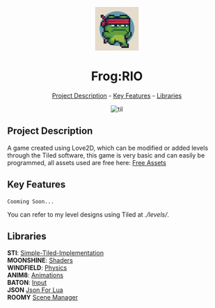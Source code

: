 <p align="center"><img src="./icon.png" width="100" alt="til" /><h1 align="center">Frog:RIO</h1>
<p align="center"><a href="#project-description">Project Description</a> - <a href="#key-features">Key Features</a> - <a href="#libraries">Libraries</a></p>

<p align="center"><img src="./demo.gif" alt="til" />

## Project Description

A game created using Love2D, which can be modified or added levels through the Tiled software, this game is very basic and can easily be programmed, all assets used are free here: [Free Assets](https://pixelfrog-assets.itch.io/pixel-adventure-1)

## Key Features

```
Cooming Soon...
```

You can refer to my level designs using Tiled at _./levels/_.

## Libraries

**STI**: <a href="https://github.com/karai17/Simple-Tiled-Implementation">Simple-Tiled-Implementation</a>  
**MOONSHINE**: <a href="https://github.com/vrld/moonshine">Shaders</a>  
**WINDFIELD**: <a href="https://github.com/a327ex/windfield">Physics</a>  
**ANIM8**: <a href="https://github.com/kikito/anim8">Animations</a>  
**BATON**: <a href="https://github.com/tesselode/baton">Input</a>  
**JSON** <a href="https://github.com/rxi/json.lua">Json For Lua</a>  
**ROOMY** <a href="https://github.com/tesselode/roomy">Scene Manager</a>
